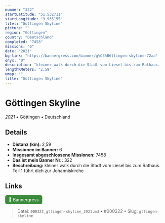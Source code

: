 ```yaml
---
nummer: "322"
startLatitude: "51.532711"
startLongitude: "9.935155"
titel: "Göttingen Skyline"
picture: ""
region: "Göttingen"
country: "Deutschland"
completed: "7458"
missions: "6"
date: "2021"
bg-link: "https://bannergress.com/banner/g%C3%B6ttingen-skyline-72aa"
onyx: "0"
description: "kleiner walk durch die Stadt vom Liesel bis zum Rathaus. Teil 1 führt dich zur Johanniskirche"
lengthKMeters: "2,59"
umap: ""
title: "Göttingen Skyline"
---
```

# Göttingen Skyline

*2021* • Göttingen • Deutschland



## Details
- **Distanz (km):** 2,59
- **Missionen im Banner:** 6
- **Insgesamt abgeschlossene Missionen:** 7458
- **Das ist mein Banner Nr.:** 322
- **Beschreibung:** kleiner walk durch die Stadt vom Liesel bis zum Rathaus. Teil 1 führt dich zur Johanniskirche


## Links
<div style="margin-top: 0.5em;">
<a href="https://bannergress.com/banner/g%C3%B6ttingen-skyline-72aa" target="_blank" style="display:inline-block;margin-right:8px;padding:6px 12px;background-color:#3c8b3c;color:white;text-decoration:none;border-radius:6px;">🔗 Bannergress</a>

</div>


> Datei: `000322_gttingen-skyline_2021.md` • #000322 • Slug: `gttingen-skyline`
